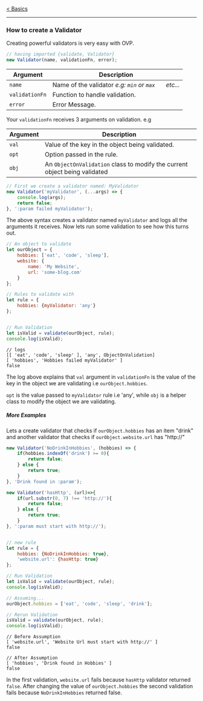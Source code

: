 [< Basics ](how_it_works.md) 

-----

### How to create a Validator
Creating powerful validators is very easy with OVP.

```javascript
// having imported {validate, Validator}
new Validator(name, validationFn, error);
```
| Argument          | Description
| --------          | -----------
| `name`            | Name of the validator _e.g: `min` or `max   ` etc..._
| `validationFn`     | Function to handle validation.
| `error`           | Error Message.

Your `validationFn` receives 3 arguments on validation. e.g

| Argument          | Description
| --------          | -----------
| `val`            | Value of the key in the object being validated.
| `opt`     | Option passed in the rule.
| `obj`           | An `ObjectOnValidation` class to modify the current object being validated

```javascript
// First we create a validator named: MyValidator
new Validator('myValidator', (...args) => {
    console.log(args);
    return false;
}, ':param failed myValidator');
```
The above syntax creates a validator named `myValidator` and logs all the arguments it receives.
Now lets run some validation to see how this turns out.

```javascript
// An object to validate
let ourObject = {
    hobbies: ['eat', 'code', 'sleep'],
    website: {
        name: 'My Website',
        url: 'some-blog.com'
    }
};

// Rules to validate with
let rule = {
    hobbies: {myValidator: 'any'}
};


// Run Validation
let isValid = validate(ourObject, rule);
console.log(isValid);
```

```
// logs
[[ 'eat', 'code', 'sleep' ], 'any', ObjectOnValidation]
[ 'hobbies', 'Hobbies failed myValidator' ]
false
```

The log above explains that `val` argument in `validationFn` is the value of the key in the object we are validating i.e `ourObject.hobbies`.

`opt` is the value passed to `myValidator` rule i.e 'any', while `obj` is a helper class to modify the object we are validating.

##### More Examples
Lets a create validator that checks if `ourObject.hobbies` has an item "drink" and another validator that checks if `ourObject.website.url` has "http://"
```javascript
new Validator('NoDrinkInHobbies', (hobbies) => {
    if(hobbies.indexOf('drink') >= 0){
        return false;
    } else {
        return true;
    }
}, 'Drink found in :param');

new Validator('hasHttp', (url)=>{
    if(url.substr(0, 7) !== 'http://'){
        return false;
    } else {
        return true;
    }
}, ':param must start with http://');


// new rule
let rule = {
    hobbies: {NoDrinkInHobbies: true},
    'website.url': {hasHttp: true}
};

// Run Validation
let isValid = validate(ourObject, rule);
console.log(isValid);

// Assuming...
ourObject.hobbies = ['eat', 'code', 'sleep', 'drink'];

// Rerun Validation
isValid = validate(ourObject, rule);
console.log(isValid);
```
```
// Before Assumption
[ 'website.url', 'Website Url must start with http://' ]
false

// After Assumption
[ 'hobbies', 'Drink found in Hobbies' ]
false
```

In the first validation, `website.url` fails because `hasHttp` validator returned `false`.
After changing the value of `ourObject.hobbies` the second validation fails because `NoDrinkInHobbies` returned false.

 